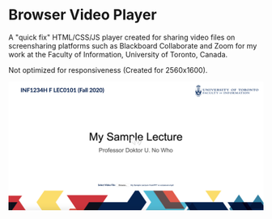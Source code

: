 # Browser Video Player
A "quick fix" HTML/CSS/JS player created for sharing video files on screensharing platforms such as Blackboard Collaborate and Zoom for my work at the Faculty of Information, University of Toronto, Canada.

Not optimized for responsiveness (Created for 2560x1600).

![Screenshot of Browser Video Player with example text](example.png)
